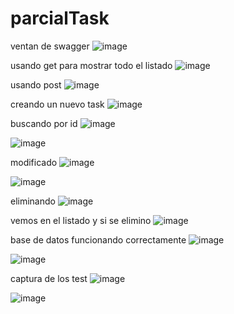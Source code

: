 # parcialTask
ventan de swagger
![image](https://user-images.githubusercontent.com/99548614/236660250-b5adc1aa-de2d-4209-8fe2-b9239574ebfb.png)


usando get para mostrar todo el listado 
![image](https://user-images.githubusercontent.com/99548614/236659997-f9beca7b-a71a-4fe7-8f15-bd65967feb2e.png)

usando post
![image](https://user-images.githubusercontent.com/99548614/236659945-d77d1001-e337-4693-b58f-69603c061573.png)

creando un nuevo task
![image](https://user-images.githubusercontent.com/99548614/236659968-3b2e68a1-f32d-416b-a681-797dc07e872d.png)

buscando por id
![image](https://user-images.githubusercontent.com/99548614/236660021-d82c9e87-4c6b-4b76-88f7-6e8c731885be.png)

![image](https://user-images.githubusercontent.com/99548614/236660030-40b6311f-616c-43bf-aa3f-e7a1b9013a88.png)

modificado 
![image](https://user-images.githubusercontent.com/99548614/236660063-09842058-21f0-4f22-8ac1-0aadf9e26b3a.png)

![image](https://user-images.githubusercontent.com/99548614/236660087-ea88ae5d-f1dc-458f-b343-629ab3aef38c.png)

eliminando 
![image](https://user-images.githubusercontent.com/99548614/236660113-d66cd317-5c5d-48c7-8243-2efd963b4801.png)

vemos en el listado y si se elimino 
![image](https://user-images.githubusercontent.com/99548614/236660127-a230683a-5453-4339-b3aa-15c21cce67f0.png)

base de datos funcionando correctamente 
![image](https://user-images.githubusercontent.com/99548614/236660479-840312d5-c5c2-4832-be06-546ce1628bb5.png)

![image](https://user-images.githubusercontent.com/99548614/236660715-0d566098-d5f8-4ab6-a5cb-2ec0f6d937e2.png)



captura de los test
![image](https://user-images.githubusercontent.com/99548614/236660287-a6ccce4c-db1e-4143-a797-a68c155c70fb.png)

![image](https://user-images.githubusercontent.com/99548614/236660312-660403a6-b900-49e6-9aad-9802d08b9514.png)






